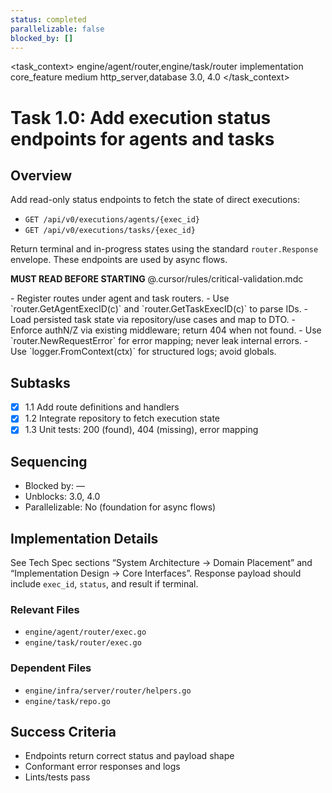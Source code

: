 ```yaml
---
status: completed
parallelizable: false
blocked_by: []
---
```


<task_context>
<domain>engine/agent/router,engine/task/router</domain>
<type>implementation</type>
<scope>core_feature</scope>
<complexity>medium</complexity>
<dependencies>http_server,database</dependencies>
<unblocks>3.0, 4.0</unblocks>
</task_context>

# Task 1.0: Add execution status endpoints for agents and tasks

## Overview

Add read-only status endpoints to fetch the state of direct executions:

- `GET /api/v0/executions/agents/{exec_id}`
- `GET /api/v0/executions/tasks/{exec_id}`

Return terminal and in-progress states using the standard `router.Response` envelope. These endpoints are used by async flows.

<import>**MUST READ BEFORE STARTING** @.cursor/rules/critical-validation.mdc</import>

<requirements>
- Register routes under agent and task routers.
- Use `router.GetAgentExecID(c)` and `router.GetTaskExecID(c)` to parse IDs.
- Load persisted task state via repository/use cases and map to DTO.
- Enforce authN/Z via existing middleware; return 404 when not found.
- Use `router.NewRequestError` for error mapping; never leak internal errors.
- Use `logger.FromContext(ctx)` for structured logs; avoid globals.
</requirements>

## Subtasks

- [x] 1.1 Add route definitions and handlers
- [x] 1.2 Integrate repository to fetch execution state
- [x] 1.3 Unit tests: 200 (found), 404 (missing), error mapping

## Sequencing

- Blocked by: —
- Unblocks: 3.0, 4.0
- Parallelizable: No (foundation for async flows)

## Implementation Details

See Tech Spec sections “System Architecture → Domain Placement” and “Implementation Design → Core Interfaces”. Response payload should include `exec_id`, `status`, and result if terminal.

### Relevant Files

- `engine/agent/router/exec.go`
- `engine/task/router/exec.go`

### Dependent Files

- `engine/infra/server/router/helpers.go`
- `engine/task/repo.go`

## Success Criteria

- Endpoints return correct status and payload shape
- Conformant error responses and logs
- Lints/tests pass
